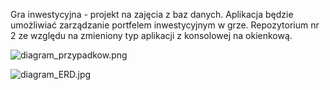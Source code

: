Gra inwestycyjna - projekt na zajęcia z baz danych.
Aplikacja będzie umożliwiać zarządzanie portfelem inwestycyjnym w grze.
Repozytorium nr 2 ze względu na zmieniony typ aplikacji z konsolowej na okienkową.

![diagram_przypadkow.png](https://bitbucket.org/repo/e9bEMG/images/2043180470-diagram_przypadkow.png)


![diagram_ERD.jpg](https://bitbucket.org/repo/e9bEMG/images/614824107-diagram_ERD.jpg)